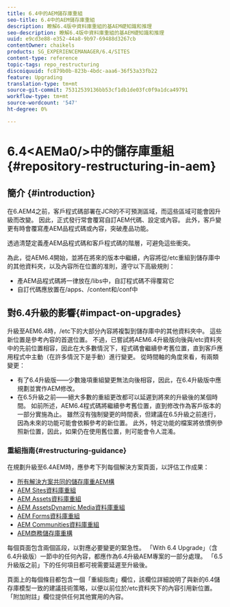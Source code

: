 ```yaml
---
title: 6.4中的AEM儲存庫重組
seo-title: 6.4中的AEM儲存庫重組
description: 瞭解6.4版中資料庫重組的基AEM礎知識和推理
seo-description: 瞭解6.4版中資料庫重組的基AEM礎知識和推理
uuid: e9cd3e88-e352-44a8-9b97-69488d3267cb
contentOwner: chaikels
products: SG_EXPERIENCEMANAGER/6.4/SITES
content-type: reference
topic-tags: repo_restructuring
discoiquuid: fc879b0b-823b-4bdc-aaa6-36f53a33fb22
feature: Upgrading
translation-type: tm+mt
source-git-commit: 75312539136bb53cf1db1de03fc0f9a1dca49791
workflow-type: tm+mt
source-wordcount: '547'
ht-degree: 0%

---
```



# 6.4&lt;AEMa0/>中的儲存庫重組{#repository-restructuring-in-aem}

## 簡介 {#introduction}

在6.AEM4之前，客戶程式碼部署在JCR的不可預測區域，而這些區域可能會因升級而改變。 因此，正式發行常會覆寫自訂AEM代碼、設定或內容。 此外，客戶變更有時會覆寫產AEM品程式碼或內容，突破產品功能。

透過清楚定義產AEM品程式碼和客戶程式碼的階層，可避免這些衝突。

為此，從AEM6.4開始，並將在將來的版本中繼續，內容將從/etc重組到儲存庫中的其他資料夾，以及內容所在位置的准則，遵守以下高級規則：

* 產AEM品程式碼將一律放在/libs中，自訂程式碼不得覆寫它
* 自訂代碼應放置在/apps、/content和/conf中

## 對6.4升級的影響{#impact-on-upgrades}

升級至AEM6.4時，/etc下的大部分內容將複製到儲存庫中的其他資料夾中。 這些新位置是參考內容的首選位置。 不過，已嘗試將AEM6.4升級版向後與/etc資料夾中的先前位置相容，因此在大多數情況下，程式碼會繼續參考舊位置，直到客戶應用程式中主動（在許多情況下是手動）進行變更。 從時間軸的角度來看，有兩類變更：

* 有了6.4升級版——少數幾項重組變更無法向後相容，因此，在6.4升級版中應規劃並實作AEM修改。
* 在6.5升級之前——絕大多數的重組更改都可以延遲到將來的升級後的某個時間。 如前所述，AEM6.4程式碼將繼續參考舊位置，直到修改作為客戶版本的一部分實施為止。 雖然沒有強制變更的時間表，但建議在6.5升級之前進行，因為未來的功能可能會依賴參考的新位置。 此外，特定功能的檔案將依慣例參照新位置，因此，如果仍在使用舊位置，則可能會令人混淆。

### 重組指南{#restructuring-guidance}

在規劃升級至6.4AEM時，應參考下列每個解決方案頁面，以評估工作成果：

* [所有解決方案共同的儲存庫重AEM構](/help/sites-deploying/all-repository-restructuring-in-aem-6-4.md)
* [AEM Sites資料庫重組](/help/sites-deploying/sites-repository-restructuring-in-aem-6-4.md)
* [AEM Assets資料庫重組](/help/sites-deploying/assets-repository-restructuring-in-aem-6-4.md)
* [AEM AssetsDynamic Media資料庫重組](/help/sites-deploying/dynamicmedia-repository-restructuring-in-aem-6-4.md)
* [AEM Forms資料庫重組](/help/sites-deploying/forms-repository-restructuring-in-aem-6-4.md)
* [AEM Communities資料庫重組](/help/sites-deploying/communities-repository-restructuring-in-aem-6-4.md)
* [AEM商務儲存庫重構](/help/sites-deploying/ecommerce-repository-restructuring-in-aem-6-4.md)

每個頁面包含兩個區段，以對應必要變更的緊急性。 「With 6.4 Upgrade」（含6.4升級版）一節中的任何內容，都應作為6.4升級AEM專案的一部分處理。 「6.5升級版之前」下的任何項目都可視需要延遲至升級後。

頁面上的每個條目都包含一個「重組指南」欄位，該欄位詳細說明了與新的6.4儲存庫模型一致的建議技術策略，以便以前位於/etc資料夾下的內容引用新位置。 「附加附註」欄位提供任何其他實用的內容。
